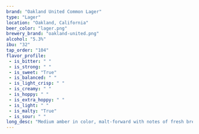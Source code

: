 ```yaml
---
brand: "Oakland United Common Lager"
type: "Lager"
location: "Oakland, California"
beer_color: "lager.png"
brewery_brand: "oakland-united.png"
alcohol: "5.3%"
ibu: "32"
tap_order: "104"
flavor_profile:
 - is_bitter: " "
 - is_strong: " "
 - is_sweet: "True"
 - is_balanced: " "
 - is_light_crisp: " "
 - is_creamy: " "
 - is_hoppy: " "
 - is_extra_hoppy: " "
 - is_light: " "
 - is_malty: "True"
 - is_sour: " "
long_desc: "Medium amber in color, malt-forward with notes of fresh bread, yet sturdily-hopped, Oakland United Common Lager is a robust, sessionable beer great for any time and place."
---
```


